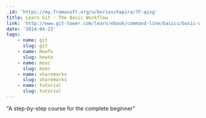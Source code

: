 ```yaml
---
_id: 'https://my.framasoft.org/u/borisschapira/?F-qixg'
title: Learn Git - The Basic Workflow
link: 'http://www.git-tower.com/learn/ebook/command-line/basics/basic-workflow'
date: '2014-04-23'
tags:
    - name: git
      slug: git
    - name: HowTo
      slug: howto
    - name: mooc
      slug: mooc
    - name: sharemarks
      slug: sharemarks
    - name: tutorial
      slug: tutorial
---
```


<div class="markdown"><p>&quot;A step-by-step course for the complete beginner&quot;
</p></div>

